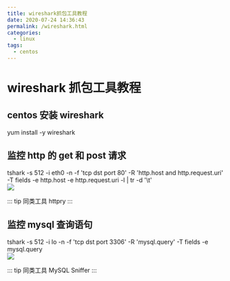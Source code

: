 ```yaml
---
title: wireshark抓包工具教程
date: 2020-07-24 14:36:43
permalink: /wireshark.html
categories:
  - linux
tags:
  - centos
---
```


# wireshark 抓包工具教程

## centos 安装 wireshark

yum install -y wireshark

## 监控 http 的 get 和 post 请求

tshark -s 512 -i eth0 -n -f 'tcp dst port 80' -R 'http.host and http.request.uri' -T fields -e http.host -e http.request.uri -l | tr -d '\t'  
![](https://gitee.com/wangshibiao/blog_picBed2/raw/master/images/20200724144137.png)

::: tip
同类工具 httpry
:::

## 监控 mysql 查询语句

tshark -s 512 -i lo -n -f 'tcp dst port 3306' -R 'mysql.query' -T fields -e mysql.query  
![](https://gitee.com/wangshibiao/blog_picBed2/raw/master/images/20200724144331.png)

::: tip
同类工具 MySQL Sniffer
:::
